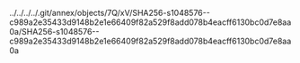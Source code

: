 ../../../../.git/annex/objects/7Q/xV/SHA256-s1048576--c989a2e35433d9148b2e1e66409f82a529f8add078b4eacff6130bc0d7e8aa0a/SHA256-s1048576--c989a2e35433d9148b2e1e66409f82a529f8add078b4eacff6130bc0d7e8aa0a